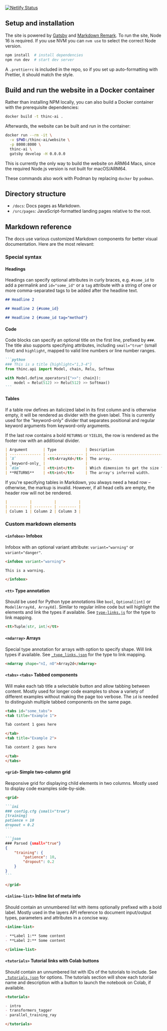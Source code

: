 [![Netlify Status](https://api.netlify.com/api/v1/badges/d249ffd8-1790-4053-b6e8-5967ac68e4e1/deploy-status)](https://app.netlify.com/sites/cocky-hodgkin-996e5b/deploys)

## Setup and installation

The site is powered by [Gatsby](https://www.gatsbyjs.org/) and
[Markdown Remark](https://github.com/remarkjs/remark). To run the site, Node 16
is required. If you use NVM you can `nvm use` to select the correct Node
version.

```bash
npm install  # install dependencies
npm run dev  # start dev server
```

A `.prettierrc` is included in the repo, so if you set up auto-formatting with
Prettier, it should match the style.

## Build and run the website in a Docker container

Rather than installing NPM locally, you can also build a Docker container with
the prerequisite dependencies:

```bash
docker build -t thinc-ai .
```

Afterwards, the website can be built and run in the container:

```bash
docker run --rm -it \
  -v $PWD:/thinc-ai/website \
  -p 8000:8000 \
  thinc-ai \
  gatsby develop -H 0.0.0.0
```

This is currently the only way to build the website on ARM64 Macs, since the
required Node.js version is not built for macOS/ARM64.

These commands also work with Podman by replacing `docker` by `podman`.

## Directory structure

- `/docs`: Docs pages as Markdown.
- `/src/pages`: JavaScript-formatted landing pages relative to the root.

## Markdown reference

The docs use various customized Markdown components for better visual
documentation. Here are the most relevant:

### Special syntax

#### Headings

Headings can specify optional attributes in curly braces, e.g. `#some_id` to add
a permalink and `id="some_id"` or a `tag` attribute with a string of one or more
comma-separated tags to be added after the headline text.

```markdown
## Headline 2

## Headline 2 {#some_id}

## Headline 2 {#some_id tag="method"}
```

#### Code

Code blocks can specify an optional title on the first line, prefixed by `###`.
The title also supports specifying attributes, including `small="true"` (small
font) and `highlight`, mapped to valid line numbers or line number ranges.

````markdown
```python
### This is a title {highlight="1,3-4"}
from thinc.api import Model, chain, Relu, Softmax

with Model.define_operators({">>": chain}):
    model = Relu(512) >> Relu(512) >> Softmax()
```
````

#### Tables

If a table row defines an italicized label in its first column and is otherwise
empty, it will be rendered as divider with the given label. This is currently
used for the "keyword-only" divider that separates positional and regular
keyword arguments from keyword-only arguments.

If the last row contains a bold `RETURNS` or `YIELDS`, the row is rendered as
the footer row with an additional divider.

```markdown
| Argument       | Type             | Description                                            |
| -------------- | ---------------- | ------------------------------------------------------ |
| `X`            | <tt>ArrayXd</tt> | The array.                                             |
| _keyword-only_ |                  |                                                        |
| `dim`          | <tt>int</tt>     | Which dimension to get the size for. Defaults to `-1`. |
| **RETURNS**    | <tt>int</tt>     | The array's inferred width.                            |
```

If you're specifying tables in Markdown, you always need a head row – otherwise,
the markup is invalid. However, if all head cells are empty, the header row will
not be rendered.

```markdown
|          |          |          |
| -------- | -------- | -------- |
| Column 1 | Column 2 | Column 3 |
```

### Custom markdown elements

#### `<infobox>` Infobox

Infobox with an optional variant attribute: `variant="warning"` or
`variant="danger"`.

```markdown
<infobox variant="warning">

This is a warning.

</infobox>
```

#### `<tt>` Type annotation

Should be used for Python type annotations like `bool`, `Optional[int]` or
`Model[ArrayXd, ArrayXd]`. Similar to regular inline code but will highlight the
elements and link the types if available. See
[`type-links.js`](src/type-links.js) for the type to link mapping.

```markdown
<tt>Tuple[str, int]</tt>
```

#### `<ndarray>` Arrays

Special type annotation for arrays with option to specify shape. Will link types
if available. See [`_type_links.json`](docs/_type_links.json) for the type to
link mapping.

```markdown
<ndarray shape="nI, nO">Array2d</ndarray>
```

#### `<tabs>` `<tabs>` Tabbed components

Will make each tab title a selectable button and allow tabbing between content.
Mostly used for longer code examples to show a variety of different examples
without making the page too verbose. The `id` is needed to distinguish multiple
tabbed components on the same page.

```markdown
<tabs id="some_tabs">
<tab title="Example 1">

Tab content 1 goes here

</tab>
<tab title="Example 2">

Tab content 2 goes here

</tab>
</tabs>
```

#### `<grid>` Simple two-column grid

Responsive grid for displaying child elements in two columns. Mostly used to
display code examples side-by-side.

````markdown
<grid>

```ini
### config.cfg {small="true"}
[training]
patience = 10
dropout = 0.2
```

```json
### Parsed {small="true"}
{
    "training": {
        "patience": 10,
        "dropout": 0.2
    }
}
```

</grid>
````

#### `<inline-list>` Inline list of meta info

Should contain an unnumbered list with items optionally prefixed with a bold
label. Mostly used in the layers API reference to document input/output types,
parameters and attributes in a concise way.

```markdown
<inline-list>

- **Label 1:** Some content
- **Label 2:** Some content

</inline-list>
```

#### `<tutorials>` Tutorial links with Colab buttons

Should contain an unnumbered list with IDs of the tutorials to include. See
[`_tutorials.json`](docs/_tutorials.json) for options. The tutorials section
will show each tutorial name and description with a button to launch the
notebook on Colab, if available.

```markdown
<tutorials>

- intro
- transformers_tagger
- parallel_training_ray

</tutorials>
```
